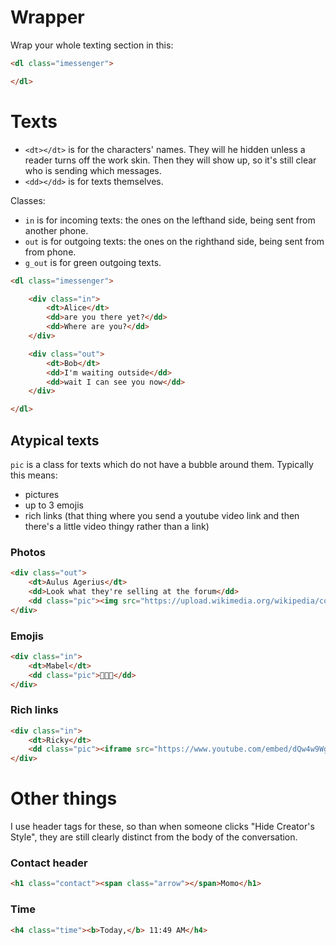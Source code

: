 # Wrapper
Wrap your whole texting section in this:
```html
<dl class="imessenger">

</dl>
```

# Texts
* `<dt></dt>` is for the characters' names. They will he hidden unless a reader turns off the work skin. Then they will show up, so it's still clear who is sending which messages.
* `<dd></dd>` is for texts themselves.

Classes:
* `in` is for incoming texts: the ones on the lefthand side, being sent from another phone.
* `out` is for outgoing texts: the ones on the righthand side, being sent from from phone.
* `g_out` is for green outgoing texts.

```html
<dl class="imessenger">

	<div class="in">
		<dt>Alice</dt>
		<dd>are you there yet?</dd>
		<dd>Where are you?</dd>
	</div>

	<div class="out">
		<dt>Bob</dt>
		<dd>I'm waiting outside</dd>
		<dd>wait I can see you now</dd>
	</div>

</dl>
```
## Atypical texts
`pic` is a class for texts which do not have a bubble around them. Typically this means:
* pictures
* up to 3 emojis
* rich links (that thing where you send a youtube video link and then there's a little video thingy rather than a link)

### Photos
```html
<div class="out">
	<dt>Aulus Agerius</dt>
	<dd>Look what they're selling at the forum</dd>
	<dd class="pic"><img src="https://upload.wikimedia.org/wikipedia/commons/7/71/Uncrossed_gladius.jpg" /></dd>
</div>
```

### Emojis
```html
<div class="in">
	<dt>Mabel</dt>
	<dd class="pic">💖💖💖</dd>
</div>
```

### Rich links
```html
<div class="in">
	<dt>Ricky</dt>
	<dd class="pic"><iframe src="https://www.youtube.com/embed/dQw4w9WgXcQ"></iframe></dd>
</div>
```

# Other things
I use header tags for these, so than when someone clicks "Hide Creator's Style", they are still clearly distinct from the body of the conversation.

### Contact header
```html
<h1 class="contact"><span class="arrow"></span>Momo</h1>
```

### Time
```html
<h4 class="time"><b>Today,</b> 11:49 AM</h4>
```
